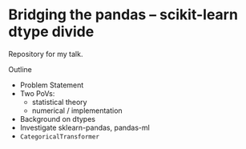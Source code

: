 # Bridging the pandas – scikit-learn dtype divide

Repository for my talk.

Outline

- Problem Statement
- Two PoVs:
  - statistical theory
  - numerical / implementation
- Background on dtypes
- Investigate sklearn-pandas, pandas-ml
- `CategoricalTransformer`

